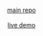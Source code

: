 <br />

<div align="center">
<a href="https://www.github.com/bentsignal/qbe">main repo</a>
<br />
<br />
<a href="https://www.qbe.sh">live demo</a>
</div>

<br />
